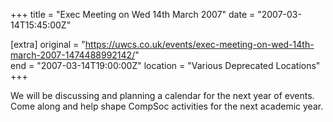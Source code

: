 +++
title = "Exec Meeting on Wed 14th March 2007"
date = "2007-03-14T15:45:00Z"

[extra]
original = "https://uwcs.co.uk/events/exec-meeting-on-wed-14th-march-2007-1474488992142/"    
end = "2007-03-14T19:00:00Z"
location = "Various Deprecated Locations"
+++

We will be discussing and planning a calendar for the next year of events. Come along and help shape CompSoc activities for the next academic year.

